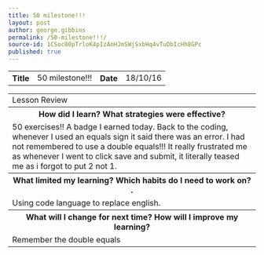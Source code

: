 ```yaml
---
title: 50 milestone!!!
layout: post
author: george.gibbins
permalink: /50-milestone!!!/
source-id: 1CSoc00pTrloK4pIzAnHJmSWjSxbHq4vTuDbIcHh8GPc
published: true
---
```

<table>
  <tr>
    <th>Title</th>
    <td>50 milestone!!!</td>
    <th>Date</th>
    <td>18/10/16</td>
  </tr>
</table>


<table>
  <tr>
    <td>Lesson Review</td>
  </tr>
  <tr>
    <th>How did I learn? What strategies were effective? </th>
  </tr>
  <tr>
    <td>50 exercises!! A badge I earned today. Back to the coding, whenever I used an equals sign it said there was an error. I had not remembered to use a double equals!!! It really frustrated me as whenever I went to click save and submit, it literally teased me as i forgot to put 2 not 1.
</td>
  </tr>
  <tr>
    <th>What limited my learning? Which habits do I need to work on? .</th>
  </tr>
  <tr>
    <td>Using code language to replace english.</td>
  </tr>
  <tr>
    <th>What will I change for next time? How will I improve my learning?</th>
  </tr>
  <tr>
    <td>Remember the double equals</td>
  </tr>
</table>


